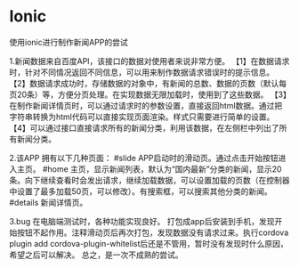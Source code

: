 # Ionic
使用ionic进行制作新闻APP的尝试

1.新闻数据来自百度API，该接口的数据对使用者来说非常方便。
  【1】在数据请求时，针对不同情况返回不同信息，可以用来制作数据请求错误时的提示信息。
  【2】数据请求成功时，存储数据的对象中，有新闻的总数、数据的页数（默认每页20条）等，方便分页处理。在实现数据无限加载时，使用到了这些数据。
  【3】在制作新闻详情页时，可以通过请求时的参数设置，直接返回html数据。通过把字符串转换为html代码可以直接实现页面渲染。样式只需要进行简单的设置。
  【4】可以通过接口直接请求所有的新闻分类，利用该数据，在左侧栏中列出了所有新闻分类。
  
2.该APP 拥有以下几种页面：
  #slide APP启动时的滑动页。通过点击开始按钮进入主页。
  #home  主页，显示新闻列表，默认为“国内最新”分类的新闻，显示20条。向下继续查看时会发出请求，继续加载数据，可以设置加载的页数（在控制器中设置了最多加载50页，可以修改）。有搜索框，可以搜索其他分类的新闻。
  #details 新闻详情页。
  
3.bug
  在电脑端测试时，各种功能实现良好。
  打包成app后安装到手机，发现开始按钮不起作用。注释滑动页后再次打包，发现数据没有请求过来。执行cordova plugin add cordova-plugin-whitelist后还是不管用，暂时没有发现时什么原因，希望之后可以解决。
  总之，是一次不成熟的尝试。
